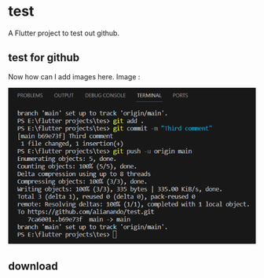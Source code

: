 # test

A Flutter project to test out github.

## test for github
Now how can I add images here.
Image :

<img loading="lazy" width="600px" src="./lib/assets/git_readme/Screenshot 2024-01-28 123050.png" alt="screenshot png" />
<!-- <img width=60% src='./a.jpg'> -->

## download 
<!-- [click me to download](https://github.com/Schecher1/Minecraft-Server-Creator/blob/master/README.md) -->